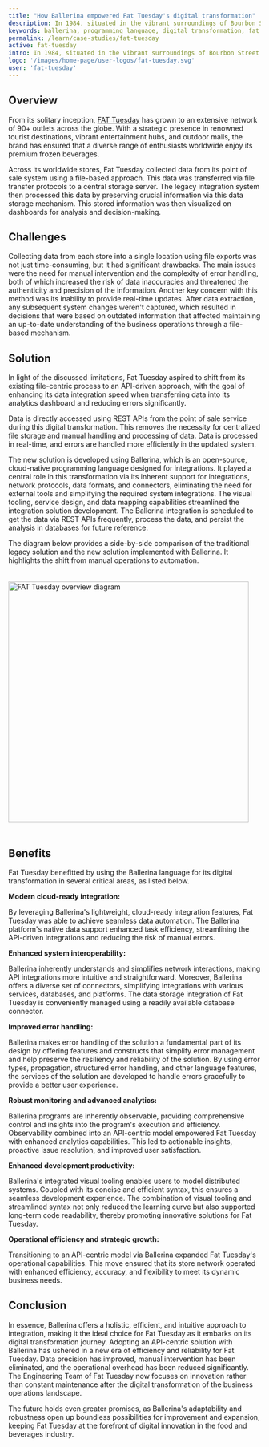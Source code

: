 ```yaml
---
title: "How Ballerina empowered Fat Tuesday's digital transformation"
description: In 1984, situated in the vibrant surroundings of Bourbon Street in New Orleans, Fat Tuesday inaugurated its operations as an establishment specializing in superior frozen beverages. As time progressed, it was able to achieve a commendable expansion.
keywords: ballerina, programming language, digital transformation, fat tuesday
permalink: /learn/case-studies/fat-tuesday
active: fat-tuesday
intro: In 1984, situated in the vibrant surroundings of Bourbon Street in New Orleans, Fat Tuesday inaugurated its operations as an establishment specializing in superior frozen beverages. As time progressed, it was able to achieve a commendable expansion.
logo: '/images/home-page/user-logos/fat-tuesday.svg'
user: 'fat-tuesday'
---
```


## Overview

From its solitary inception, [FAT Tuesday](https://fattuesday.com/) has grown to an extensive network of 90+ outlets across the globe. With a strategic presence in renowned tourist destinations, vibrant entertainment hubs, and outdoor malls, the brand has ensured that a diverse range of enthusiasts worldwide enjoy its premium frozen beverages.

Across its worldwide stores, Fat Tuesday collected data from its point of sale system using a file-based approach. This data was transferred via file transfer protocols to a central storage server. The legacy integration system then processed this data by preserving crucial information via this data storage mechanism. This stored information was then visualized on dashboards for analysis and decision-making.

## Challenges

Collecting data from each store into a single location using file exports was not just time-consuming, but it had significant drawbacks. The main issues were the need for manual intervention and the complexity of error handling, both of which increased the risk of data inaccuracies and threatened the authenticity and precision of the information. Another key concern with this method was its inability to provide real-time updates. After data extraction, any subsequent system changes weren't captured, which resulted in decisions that were based on outdated information that affected maintaining an up-to-date understanding of the business operations through a file-based mechanism.

## Solution

In light of the discussed limitations, Fat Tuesday aspired to shift from its existing file-centric process to an API-driven approach, with the goal of enhancing its data integration speed when transferring data into its analytics dashboard and reducing errors significantly.

Data is directly accessed using REST APIs from the point of sale service during this digital transformation. This removes the necessity for centralized file storage and manual handling and processing of data. Data is processed in real-time, and errors are handled more efficiently in the updated system.

The new solution is developed using Ballerina, which is an open-source, cloud-native programming language designed for integrations. It played a central role in this transformation via its inherent support for integrations, network protocols, data formats, and connectors, eliminating the need for external tools and simplifying the required system integrations. The visual tooling, service design, and data mapping capabilities streamlined the integration solution development. The Ballerina integration is scheduled to get the data via REST APIs frequently, process the data, and persist the analysis in databases for future reference.

The diagram below provides a side-by-side comparison of the traditional legacy solution and the new solution implemented with Ballerina. It highlights the shift from manual operations to automation.

<img src="/images/case-studies/fat-tuesday-overview-diagram.png" alt="FAT Tuesday overview diagram" width="546" height="480" style='width:auto !important; padding-top:20px; padding-bottom:20px;'>

## Benefits

Fat Tuesday benefitted by using the Ballerina language for its digital transformation in several critical areas, as listed below.

**Modern cloud-ready integration:**

By leveraging Ballerina's lightweight, cloud-ready integration features, Fat Tuesday was able to achieve seamless data automation. The Ballerina platform's native data support enhanced task efficiency, streamlining the API-driven integrations and reducing the risk of manual errors.

**Enhanced system interoperability:**

Ballerina inherently understands and simplifies network interactions, making API integrations more intuitive and straightforward. Moreover, Ballerina offers a diverse set of connectors, simplifying integrations with various services, databases, and platforms. The data storage integration of Fat Tuesday is conveniently managed using a readily available database connector.

**Improved error handling:**

Ballerina makes error handling of the solution a fundamental part of its design by offering features and constructs that simplify error management and help preserve the resiliency and reliability of the solution. By using error types, propagation, structured error handling, and other language features, the services of the solution are developed to handle errors gracefully to provide a better user experience.

**Robust monitoring and advanced analytics:**

Ballerina programs are inherently observable, providing comprehensive control and insights into the program's execution and efficiency. Observability combined into an API-centric model empowered Fat Tuesday with enhanced analytics capabilities. This led to actionable insights, proactive issue resolution, and improved user satisfaction.

**Enhanced development productivity:**

Ballerina's integrated visual tooling enables users to model distributed systems. Coupled with its concise and efficient syntax, this ensures a seamless development experience. The combination of visual tooling and streamlined syntax not only reduced the learning curve but also supported long-term code readability, thereby promoting innovative solutions for Fat Tuesday. 

**Operational efficiency and strategic growth:**

Transitioning to an API-centric model via Ballerina expanded Fat Tuesday's operational capabilities. This move ensured that its store network operated with enhanced efficiency, accuracy, and flexibility to meet its dynamic business needs.

## Conclusion

In essence, Ballerina offers a holistic, efficient, and intuitive approach to integration, making it the ideal choice for Fat Tuesday as it embarks on its digital transformation journey. Adopting an API-centric solution with Ballerina has ushered in a new era of efficiency and reliability for Fat Tuesday. Data precision has improved, manual intervention has been eliminated, and the operational overhead has been reduced significantly. The Engineering Team of Fat Tuesday now focuses on innovation rather than constant maintenance after the digital transformation of the business operations landscape.

The future holds even greater promises, as Ballerina's adaptability and robustness open up boundless possibilities for improvement and expansion, keeping Fat Tuesday at the forefront of digital innovation in the food and beverages industry.
